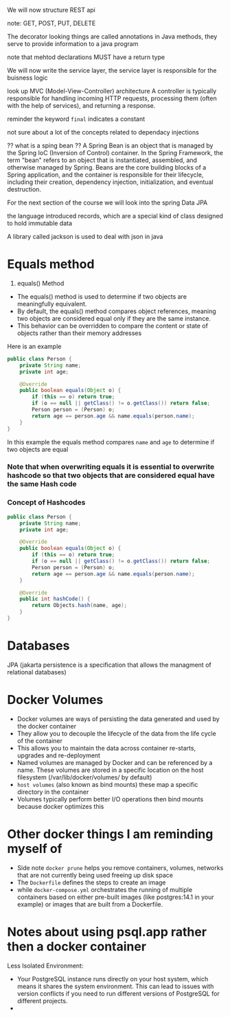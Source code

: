 We will now structure  REST api 

note: GET, POST, PUT, DELETE

The decorator looking things are called annotations in Java methods, they serve to provide information to a java program

note that mehtod declarations MUST have a return type


We will now write the service layer, the service layer is responsible for the buisness logic

look up  MVC (Model-View-Controller) architecture
A controller is typically responsible for handling incoming HTTP requests, processing them (often with the help of services), and returning a response.

reminder the keyword `final` indicates a constant

not sure about a lot of the concepts related to dependacy injections 

?? what is a sping bean ??
A Spring Bean is an object that is managed by the Spring IoC (Inversion of Control) container. In the Spring Framework, the term "bean" refers to an object that is instantiated, assembled, and otherwise managed by Spring. Beans are the core building blocks of a Spring application, and the container is responsible for their lifecycle, including their creation, dependency injection, initialization, and eventual destruction.

For the next section of the course we will look into the spring Data JPA


the language introduced records, which are a special kind of class designed to hold immutable data

A library called jackson is used to deal with json in java 

# Equals method

1. equals() Method

- The equals() method is used to determine if two objects are meaningfully equivalent.
- By default, the equals() method compares object references, meaning two objects are considered equal only if they are the same instance.
- This behavior can be overridden to compare the content or state of objects rather than their memory addresses

Here is an example 
```java
public class Person {
    private String name;
    private int age;

    @Override
    public boolean equals(Object o) {
        if (this == o) return true;
        if (o == null || getClass() != o.getClass()) return false;
        Person person = (Person) o;
        return age == person.age && name.equals(person.name);
    }
}
```
In this example the equals method compares `name` and  `age` to determine if two objects are equal
### Note that when overwriting equals it is essential to overwrite hashcode so that two objects that are considered equal have the same Hash code
### Concept of Hashcodes
```java
public class Person {
    private String name;
    private int age;

    @Override
    public boolean equals(Object o) {
        if (this == o) return true;
        if (o == null || getClass() != o.getClass()) return false;
        Person person = (Person) o;
        return age == person.age && name.equals(person.name);
    }

    @Override
    public int hashCode() {
        return Objects.hash(name, age);
    }
}
```
# Databases
JPA (jakarta persistence is a specification that allows the managment of relational databases)

# Docker Volumes 

- Docker volumes are ways of persisting the data generated and used by the docker container
- They allow you to decouple the lifecycle of the data from the life cycle of the container
- This allows you to maintain the data across container re-starts, upgrades and re-deployment
- Named volumes are managed by Docker and can be referenced by a name. These volumes are stored in a specific location on the host filesystem (/var/lib/docker/volumes/ by default)
- `host volumes` (also known as bind mounts) these map a specific directory in the container
- Volumes typically perform better I/O operations then bind mounts because docker optimizes this

# Other docker things I am reminding myself of 

- Side note `docker prune` helps you remove containers, volumes, networks that are not currently being used freeing up disk space
- The `Dockerfile` defines the steps to create an image
- while `docker-compose.yml` orchestrates the running of multiple containers based on either pre-built images (like postgres:14.1 in your example) or images that are built from a Dockerfile.


# Notes about using psql.app rather then a docker container
Less Isolated Environment:

- Your PostgreSQL instance runs directly on your host system,
which means it shares the system environment.
This can lead to issues with version conflicts if you need to run different versions of PostgreSQL for different projects.
- 